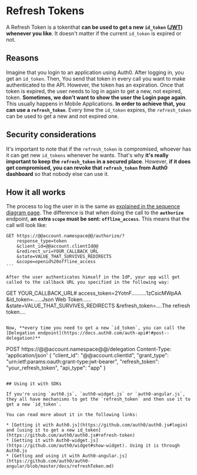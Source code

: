 # Refresh Tokens

A Refresh Token is a tokenthat **can be used to get a new `id_token` ([JWT](http://docs.auth0.com/jwt)) whenever you like**. It doesn't matter if the current `id_token` is expired or not.

## Reasons

Imagine that you login to an application using Auth0. After logging in, you get an `id_token`. Then, You send that token in every call you want to make authenticated to the API. However, the token has an expiration. Once that token is expired, the user needs to log in again to get a new, not expired, token. **Sometimes, we don't want to show the user the Login page again**. This usually happens in Mobile Applications. **In order to achieve that, you can use a `refresh_token`**. Every time the `id_token` expires, the `refresh_token` can be used to get a new and not expired one.

## Security considerations

It's important to note that if the `refresh_token` is compromised, whoever has it can get new `id_tokens` whenever he wants. That's why **it's really important to keep the `refresh_token` in a secured place**. 
However, **if it does get compromised, you can revoke that `refresh_token` from Auth0 dashboard** so that nobody else can use it.

## How it all works

The process to log the user in is the same as [explained in the sequence diagram page](https://docs.auth0.com/sequence-diagrams). The difference is that when doing the call to the **`authorize`** endpoint, **an extra `scope` must be sent: `offline_access`**. This means that the call will look like:

````
GET https://@@account.namespace@@/authorize/?
    response_type=token
    &client_id=@@account.clientId@@
    &redirect_uri=YOUR_CALLBACK_URL
    &state=VALUE_THAT_SURVIVES_REDIRECTS
    &scope=openid%20offline_access
```

After the user authenticates himself in the IdP, your app will get called to the callback URL you specified in the following way:

````
GET YOUR_CALLBACK_URL#
    access_token=2YotnF..........1zCsicMWpAA
    &id_token=......Json Web Token......
    &state=VALUE_THAT_SURVIVES_REDIRECTS
    &refresh_token=....The refresh token....
```

Now, **every time you need to get a new `id_token`, you can call the [Delegation endpoint](https://docs.auth0.com/auth-api#!#post--delegation)**

````
POST https://@@account.namespace@@/delegation
Content-Type: 'application/json'
{
  "client_id":       "@@account.clientId",
  "grant_type":      "urn:ietf:params:oauth:grant-type:jwt-bearer",
  "refresh_token":   "your_refresh_token",
  "api_type":        "app"
}
```

## Using it with SDKs

If you're using `auth0.js`, `auth0-widget.js` or `auth0-angular.js`, they all have mechanisms to get the `refresh_token` and then use it to get a new `id_token`.

You can read more about it in the following links:

* [Getting it with Auth0.js](https://github.com/auth0/auth0.js#login)  and [using it to get a new id_token](https://github.com/auth0/auth0.js#refresh-token)
* [Getting it with Auth0-widget.js](https://github.com/auth0/widget#show-widget). Using it is through Auth0.js
* [Getting and using it with Auth0-angular.js](https://github.com/auth0/auth0-angular/blob/master/docs/refreshToken.md)


